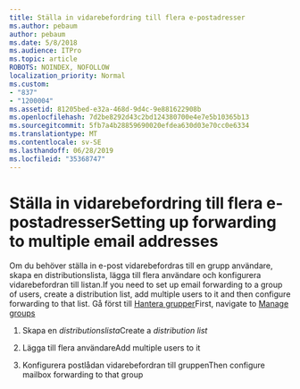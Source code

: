 ```yaml
---
title: Ställa in vidarebefordring till flera e-postadresser
ms.author: pebaum
author: pebaum
ms.date: 5/8/2018
ms.audience: ITPro
ms.topic: article
ROBOTS: NOINDEX, NOFOLLOW
localization_priority: Normal
ms.custom:
- "837"
- "1200004"
ms.assetid: 81205bed-e32a-468d-9d4c-9e881622908b
ms.openlocfilehash: 7d2be8292d43c2bd124380700e4e7e5b10365b13
ms.sourcegitcommit: 5fb7a4b28859690020efdea630d03e70cc0e6334
ms.translationtype: MT
ms.contentlocale: sv-SE
ms.lasthandoff: 06/28/2019
ms.locfileid: "35368747"
---
```

# <a name="setting-up-forwarding-to-multiple-email-addresses"></a><span data-ttu-id="9874a-102">Ställa in vidarebefordring till flera e-postadresser</span><span class="sxs-lookup"><span data-stu-id="9874a-102">Setting up forwarding to multiple email addresses</span></span>

<span data-ttu-id="9874a-103">Om du behöver ställa in e-post vidarebefordras till en grupp användare, skapa en distributionslista, lägga till flera användare och konfigurera vidarebefordran till listan.</span><span class="sxs-lookup"><span data-stu-id="9874a-103">If you need to set up email forwarding to a group of users, create a distribution list, add multiple users to it and then configure forwarding to that list.</span></span> <span data-ttu-id="9874a-104">Gå först till [Hantera grupper](https://portal.office.com/adminportal/home#/groups)</span><span class="sxs-lookup"><span data-stu-id="9874a-104">First, navigate to [Manage groups](https://portal.office.com/adminportal/home#/groups)</span></span>
  
1. <span data-ttu-id="9874a-105">Skapa en *distributionslista*</span><span class="sxs-lookup"><span data-stu-id="9874a-105">Create a  *distribution list*</span></span>

2. <span data-ttu-id="9874a-106">Lägga till flera användare</span><span class="sxs-lookup"><span data-stu-id="9874a-106">Add multiple users to it</span></span>

3. <span data-ttu-id="9874a-107">Konfigurera postlådan vidarebefordran till gruppen</span><span class="sxs-lookup"><span data-stu-id="9874a-107">Then configure mailbox forwarding to that group</span></span>
